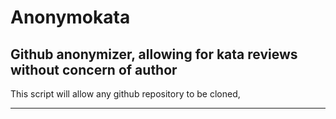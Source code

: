 # Anonymokata

## Github anonymizer, allowing for kata reviews without concern of author

This script will allow any github repository to be cloned, 

[1]: cloned
[2]: scrubbed

---

